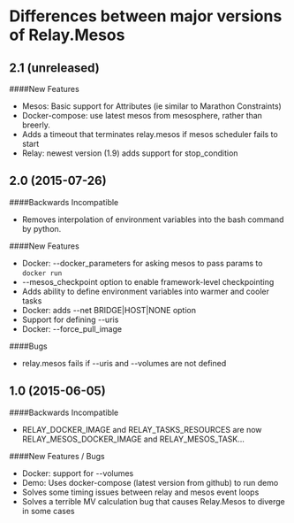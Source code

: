 Differences between major versions of Relay.Mesos
=================================================


2.1 (unreleased)
----------------

####New Features
- Mesos: Basic support for Attributes (ie similar to Marathon Constraints)
- Docker-compose: use latest mesos from mesosphere, rather than breerly.
- Adds a timeout that terminates relay.mesos if mesos scheduler fails to start
- Relay: newest version (1.9) adds support for stop_condition


2.0 (2015-07-26)
----------------

####Backwards Incompatible
- Removes interpolation of environment variables into the bash command by python.

####New Features
- Docker: --docker_parameters for asking mesos to pass params to `docker run`
- --mesos_checkpoint option to enable framework-level checkpointing
- Adds ability to define environment variables into warmer and cooler tasks
- Docker: adds --net BRIDGE|HOST|NONE option
- Support for defining --uris
- Docker: --force_pull_image

####Bugs
- relay.mesos fails if --uris and --volumes are not defined


1.0 (2015-06-05)
----------------

####Backwards Incompatible
- RELAY_DOCKER_IMAGE and RELAY_TASKS_RESOURCES are now RELAY_MESOS_DOCKER_IMAGE and RELAY_MESOS_TASK...

####New Features / Bugs
- Docker: support for --volumes
- Demo: Uses docker-compose (latest version from github) to run demo
- Solves some timing issues between relay and mesos event loops
- Solves a terrible MV calculation bug that causes Relay.Mesos to diverge in some cases
